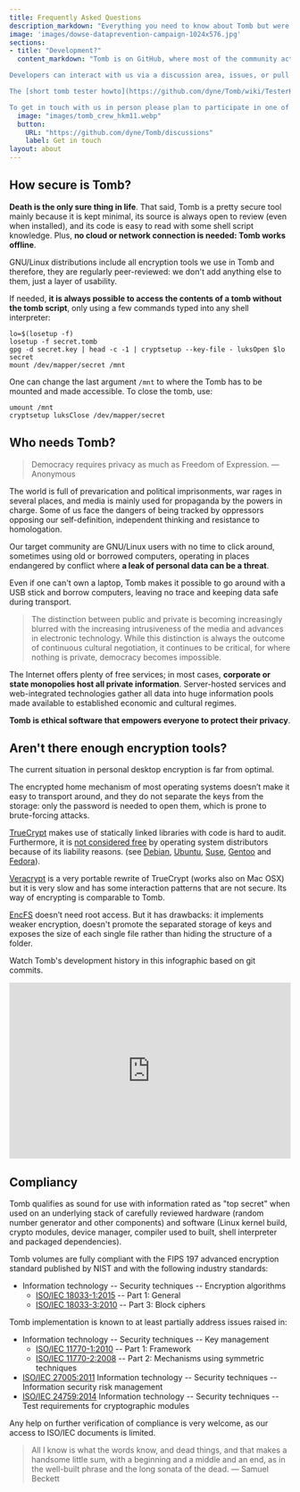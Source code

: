 ```yaml
---
title: Frequently Asked Questions
description_markdown: "Everything you need to know about Tomb but were too affraid to ask"
image: 'images/dowse-dataprevention-campaign-1024x576.jpg'
sections:
- title: "Development?"
  content_markdown: "Tomb is on GitHub, where most of the community activity goes.\n\n

Developers can interact with us via a discussion area, issues, or pull requests. The README is also a brief introduction for developers willing to engage.\n\n

The [short tomb tester howto](https://github.com/dyne/Tomb/wiki/TesterHowTo) provides a guide to troubleshooting problems. Anyone planning to write code in Tomb should first look at the [short tomb developer howto](https://github.com/dyne/Tomb/wiki/DeveloperHowto). \n\n

To get in touch with us in person please plan to participate in one of the yearly [italian hackmeeting](http://hackmeeting.org), usually held during summer on the peninsula."
  image: "images/tomb_crew_hkm11.webp"
  button:
    URL: "https://github.com/dyne/Tomb/discussions"
    label: Get in touch
layout: about
---
```


## How secure is Tomb?

**Death is the only sure thing in life**. That said, Tomb is a pretty secure tool mainly because it is kept minimal, its source is always open to review (even when installed), and its code is easy to read with some shell script knowledge. Plus, **no cloud or network connection is needed: Tomb works offline**.

GNU/Linux distributions include all encryption tools we use in Tomb and therefore, they are regularly peer-reviewed: we don't add anything else to them, just a layer of usability.

If needed, **it is always possible to access the contents of a tomb without the tomb script**, only using a few commands typed into any shell interpreter:

```
lo=$(losetup -f)
losetup -f secret.tomb
gpg -d secret.key | head -c -1 | cryptsetup --key-file - luksOpen $lo secret
mount /dev/mapper/secret /mnt
```

One can change the last argument `/mnt` to where the Tomb has to be mounted and made accessible. To close the tomb, use:

```
umount /mnt
cryptsetup luksClose /dev/mapper/secret
```


## Who needs Tomb?

> Democracy requires privacy as much as Freedom of Expression. — Anonymous

The world is full of prevarication and political imprisonments, war rages in several places, and media is mainly used for propaganda by the powers in charge. Some of us face the dangers of being tracked by oppressors opposing our self-definition, independent thinking and resistance to homologation.

Our target community are GNU/Linux users with no time to click around, sometimes using old or borrowed computers, operating in places endangered by conflict where **a leak of personal data can be a threat**.

Even if one can't own a laptop, Tomb makes it possible to go around with a USB stick and borrow computers, leaving no trace and keeping data safe during transport.


> The distinction between public and private is becoming increasingly blurred with the increasing intrusiveness of the media and advances in electronic technology. While this distinction is always the outcome of continuous cultural negotiation, it continues to be critical, for where nothing is private, democracy becomes impossible.

The Internet offers plenty of free services; in most cases, **corporate or state monopolies host all private information**. Server-hosted services and web-integrated technologies gather all data into huge information pools made available to established economic and cultural regimes.

**Tomb is ethical software that empowers everyone to protect their privacy**.

## Aren't there enough encryption tools?

The current situation in personal desktop encryption is far from optimal.

The encrypted home mechanism of most operating systems doesn’t make it easy to transport around, and they do not separate the keys from the storage: only the password is needed to open them, which is prone to brute-forcing attacks.

[TrueCrypt](http://en.wikipedia.org/wiki/TrueCrypt) makes use of statically linked libraries with code is hard to audit. Furthermore, it is [not considered free](http://lists.freedesktop.org/archives/distributions/2008-October/000276.html) by operating system distributors because of its liability reasons. (see [Debian](http://bugs.debian.org/cgi-bin/bugreport.cgi?bug=364034), [Ubuntu](https://bugs.edge.launchpad.net/ubuntu/+bug/109701), [Suse](http://lists.opensuse.org/opensuse-buildservice/2008-10/msg00055.html), [Gentoo](http://bugs.gentoo.org/show_bug.cgi?id=241650) and [Fedora](https://fedoraproject.org/wiki/ForbiddenItems#TrueCrypt)).

[Veracrypt](https://veracrypt.org) is a very portable rewrite of TrueCrypt (works also on Mac OSX) but it is very slow and has some interaction patterns that are not secure. Its way of encrypting is comparable to Tomb.

[EncFS](http://www.arg0.net/encfs) doesn’t need root access. But it has drawbacks: it implements weaker encryption, doesn't promote the separated storage of keys and exposes the size of each single file rather than hiding the structure of a folder.


Watch Tomb's development history in this infographic based on git commits.
<iframe title="dyne/Tomb - Gource visualisation" width="100%" height="315" src="https://tv.dyne.org/videos/embed/54255dae-4bc5-4538-9c61-c5d2d69779da" frameborder="0" allowfullscreen="" sandbox="allow-same-origin allow-scripts allow-popups allow-forms"></iframe>

## Compliancy

Tomb qualifies as sound for use with information rated as "top secret" when used on an underlying stack of carefully reviewed hardware (random number generator and other components) and software (Linux kernel build, crypto modules, device manager, compiler used to built, shell interpreter and packaged dependencies).

Tomb volumes are fully compliant with the FIPS 197 advanced encryption standard published by NIST and with the following industry standards:

- Information technology -- Security techniques -- Encryption algorithms
	- [ISO/IEC 18033-1:2015](http://www.iso.org/iso/home/store/catalogue_tc/catalogue_detail.htm?csnumber=54530)  -- Part 1: General
	- [ISO/IEC 18033-3:2010](http://www.iso.org/iso/home/store/catalogue_ics/catalogue_detail_ics.htm?csnumber=54531) -- Part 3: Block ciphers

Tomb implementation is known to at least partially address issues raised in:

- Information technology -- Security techniques -- Key management
	- [ISO/IEC 11770-1:2010](http://www.iso.org/iso/home/store/catalogue_tc/catalogue_detail.htm?csnumber=53456)  -- Part 1: Framework
	- [ISO/IEC 11770-2:2008](http://www.iso.org/iso/home/store/catalogue_tc/catalogue_detail.htm?csnumber=46370)  -- Part 2: Mechanisms using symmetric techniques
- [ISO/IEC 27005:2011](http://www.iso.org/iso/home/store/catalogue_tc/catalogue_detail.htm?csnumber=56742) Information technology -- Security techniques -- Information security risk management
- [ISO/IEC 24759:2014](http://www.iso.org/iso/home/store/catalogue_tc/catalogue_detail.htm?csnumber=59142) Information technology -- Security techniques -- Test requirements for cryptographic modules

Any help on further verification of compliance is very welcome, as our access to ISO/IEC documents is limited.


> All I know is what the words know, and dead things, and that makes a handsome little sum, with a beginning and a middle and an end, as in the well-built phrase and the long sonata of the dead. — Samuel Beckett
